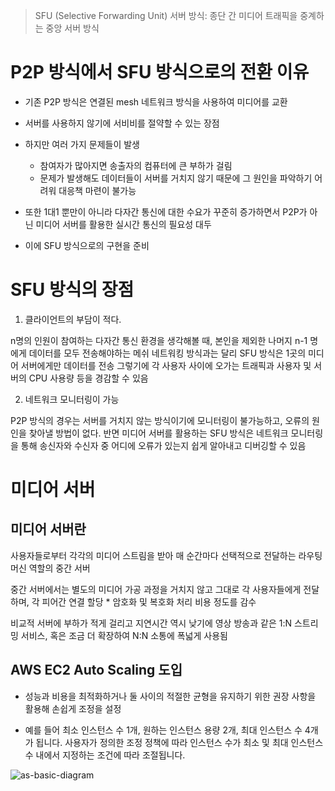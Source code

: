 > SFU (Selective Forwarding Unit) 서버 방식: 종단 간 미디어 트래픽을 중계하는 중앙 서버 방식

# P2P 방식에서 SFU 방식으로의 전환 이유

- 기존 P2P 방식은 연결된 mesh 네트워크 방식을 사용하여 미디어를 교환
- 서버를 사용하지 않기에 서비비를 절약할 수 있는 장점

- 하지만 여러 가지 문제들이 발생

  - 참여자가 많아지면 송출자의 컴퓨터에 큰 부하가 걸림
  - 문제가 발생해도 데이터들이 서버를 거치지 않기 때문에 그 원인을 파악하기 어려워 대응책 마련이 불가능

- 또한 1대1 뿐만이 아니라 다자간 통신에 대한 수요가 꾸준히 증가하면서 P2P가 아닌 미디어 서버를 활용한 실시간 통신의 필요성 대두
- 이에 SFU 방식으로의 구현을 준비

# SFU 방식의 장점

1. 클라이언트의 부담이 적다.

n명의 인원이 참여하는 다자간 통신 환경을 생각해볼 때, 본인을 제외한 나머지 n-1 명에게 데이터를 모두 전송해야하는 메쉬 네트워킹 방식과는 달리 SFU 방식은 1곳의 미디어 서버에게만 데이터를 전송
그렇기에 각 사용자 사이에 오가는 트래픽과 사용자 및 서버의 CPU 사용량 등을 경감할 수 있음

2. 네트워크 모니터링이 가능

P2P 방식의 경우는 서버를 거치지 않는 방식이기에 모니터링이 불가능하고, 오류의 원인을 찾아낼 방법이 없다. 반면 미디어 서버를 활용하는 SFU 방식은 네트워크 모니터링을 통해 송신자와 수신자 중 어디에 오류가 있는지 쉽게 알아내고 디버깅할 수 있음

# 미디어 서버

## 미디어 서버란

사용자들로부터 각각의 미디어 스트림을 받아 매 순간마다 선택적으로 전달하는 라우팅 머신 역할의 중간 서버

중간 서버에서는 별도의 미디어 가공 과정을 거치지 않고 그대로 각 사용자들에게 전달하며, 각 피어간 연결 할당 \* 암호화 및 복호화 처리 비용 정도를 감수

비교적 서버에 부하가 적게 걸리고 지연시간 역시 낮기에 영상 방송과 같은 1:N 스트리밍 서비스, 혹은 조금 더 확장하여 N:N 소통에 폭넓게 사용됨

## AWS EC2 Auto Scaling 도입

- 성능과 비용을 최적화하거나 둘 사이의 적절한 균형을 유지하기 위한 권장 사항을 활용해 손쉽게 조정을 설정

- 예를 들어 최소 인스턴스 수 1개, 원하는 인스턴스 용량 2개, 최대 인스턴스 수 4개가 됩니다. 사용자가 정의한 조정 정책에 따라 인스턴스 수가 최소 및 최대 인스턴스 수 내에서 지정하는 조건에 따라 조절됩니다.

![as-basic-diagram](https://user-images.githubusercontent.com/87928719/151394958-33c59c56-5913-4a9c-b8bf-2597da7d9003.png)
